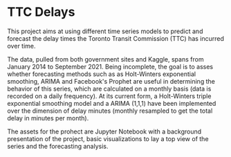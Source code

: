 # TTC Delays
This project aims at using different time series models to predict and forecast the delay times the Toronto Transit Commission (TTC) has incurred over time. 

The data, pulled from both government sites and Kaggle, spans from January 2014 to September 2021. Being incomplete, the goal is to asses whether forecasting methods such as as Holt-Winters exponential smoothing, ARIMA and Facebook's Prophet are useful in determining the behavior of this series, which are calculated on a monthly basis (data is recorded on a daily frequency). At its current form, a Holt-Winters triple exponential smoothing model and a ARIMA (1,1,1) have been implemented over the dimension of delay minutes (monthly resampled to get the total delay in minutes per month).

The assets for the prohect are Jupyter Notebook with a background presentation of the project, basic visualizations to lay a top view of the series and the forecasting analysis. 
